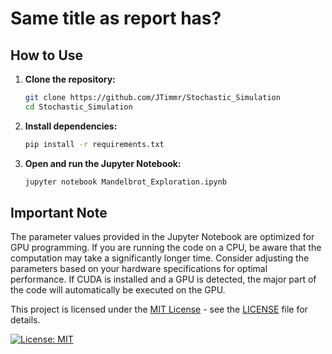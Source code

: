 # Same title as report has?


## How to Use

1. **Clone the repository:**

   ```bash
   git clone https://github.com/JTimmr/Stochastic_Simulation
   cd Stochastic_Simulation

2. **Install dependencies:**
    ```bash
    pip install -r requirements.txt

3. **Open and run the Jupyter Notebook:**
    ```bash
    jupyter notebook Mandelbrot_Exploration.ipynb


## Important Note

The parameter values provided in the Jupyter Notebook are optimized for GPU programming. If you are running the code on a CPU, be aware that the computation may take a significantly longer time. Consider adjusting the parameters based on your hardware specifications for optimal performance. If CUDA is installed and a GPU is detected, the major part of the code will automatically be executed on the GPU.



This project is licensed under the [MIT License](https://opensource.org/licenses/MIT) - see the [LICENSE](LICENSE.txt) file for details.

[![License: MIT](https://img.shields.io/badge/License-MIT-yellow.svg)](https://opensource.org/licenses/MIT)
